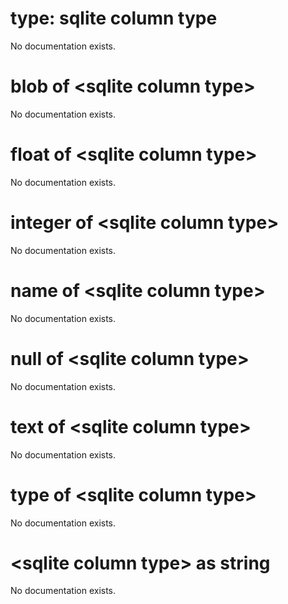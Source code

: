 # type: sqlite column type

No documentation exists.

# blob of &lt;sqlite column type&gt;

No documentation exists.

# float of &lt;sqlite column type&gt;

No documentation exists.

# integer of &lt;sqlite column type&gt;

No documentation exists.

# name of &lt;sqlite column type&gt;

No documentation exists.

# null of &lt;sqlite column type&gt;

No documentation exists.

# text of &lt;sqlite column type&gt;

No documentation exists.

# type of &lt;sqlite column type&gt;

No documentation exists.

# &lt;sqlite column type&gt; as string

No documentation exists.
